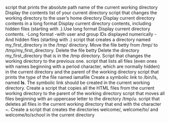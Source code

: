 script that prints the absolute path name of the current working directory
Display the contents list of your current directory
script that changes the working directory to the user’s home directory
Display current directory contents in a long format
Display current directory contents, including hidden files (starting with .).Use long format
Display current directory contents.
    -Long format
    -with user and group IDs displayed numerically
    -And hidden files (starting with .)
script that creates a directory named my_first_directory in the /tmp/ directory.
Move the file betty from /tmp/ to /tmp/my_first_directory.
Delete the file betty
Delete the directory my_first_directory that is in the /tmp directory.
Script that changes the working directory to the previous one.
 script that lists all files (even ones with names beginning with a period character, which are normally hidden) in the current directory and the parent of the working directory
script that prints the type of the file named iamafile
Create a symbolic link to /bin/ls, named __ls__. The symbolic link should be created in the current working directory.
Create a script that copies all the HTML files from the current working directory to the parent of the working directory
script that moves all files beginning with an uppercase letter to the directory /tmp/u.
script that deletes all files in the current working directory that end with the character ~.
Create a script that creates the directories welcome/, welcome/to/ and welcome/to/school in the current directory
